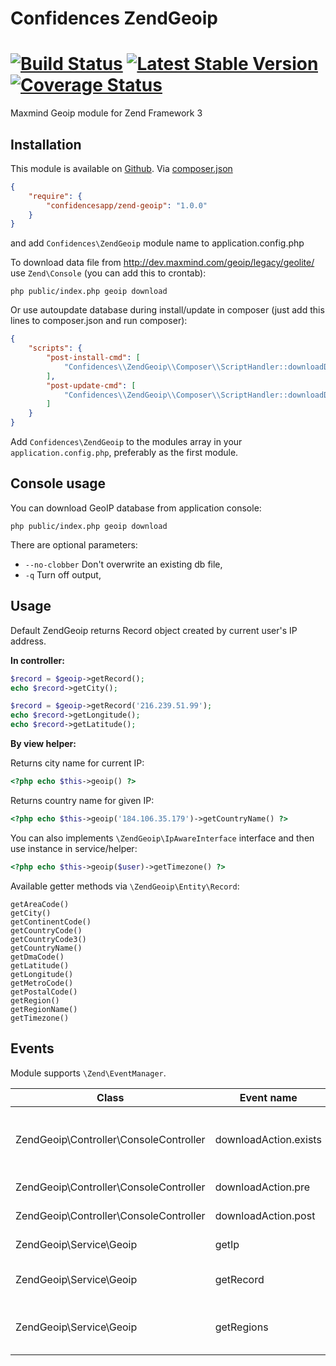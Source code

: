 # Confidences ZendGeoip 

[![Build Status](https://travis-ci.org/ConfidencesApp/zend-geoip.svg?branch=master)](https://travis-ci.org/ConfidencesApp/zend-geoip) 
[![Latest Stable Version](https://poser.pugx.org/ConfidencesApp/zend-geoip/v/stable)](https://packagist.org/packages/ConfidencesApp/zend-geoip)
[![Coverage Status](https://coveralls.io/repos/github/ConfidencesApp/zend-geoip/badge.svg?branch=master)](https://coveralls.io/github/ConfidencesApp/zend-geoip?branch=master)
===========

Maxmind Geoip module for Zend Framework 3

Installation
---------------
This module is available on [Github](https://github.com/ConfidencesApp/zend-geoip).
Via [composer.json](https://getcomposer.org/)
```json
{
    "require": {
        "confidencesapp/zend-geoip": "1.0.0"
    }
}
```

and add `Confidences\ZendGeoip` module name to application.config.php

To download data file from http://dev.maxmind.com/geoip/legacy/geolite/ use `Zend\Console` (you can add this to crontab):
```
php public/index.php geoip download
```
Or use autoupdate database during install/update in composer (just add this lines to composer.json and run composer):
```json
{
    "scripts": {
        "post-install-cmd": [
            "Confidences\\ZendGeoip\\Composer\\ScriptHandler::downloadData"
        ],
        "post-update-cmd": [
            "Confidences\\ZendGeoip\\Composer\\ScriptHandler::downloadData"
        ]
    }
}
```
Add `Confidences\ZendGeoip` to the modules array in your `application.config.php`, preferably as the first module. 

Console usage
-------------
You can download GeoIP database from application console:
```
php public/index.php geoip download
```
There are optional parameters:
* `--no-clobber` Don't overwrite an existing db file,
* `-q` Turn off output,


Usage
-----
Default ZendGeoip returns Record object created by current user's IP address.

**In controller:**

```php
$record = $geoip->getRecord();
echo $record->getCity();
```

```php
$record = $geoip->getRecord('216.239.51.99');
echo $record->getLongitude();
echo $record->getLatitude();
```

**By view helper:**

Returns city name for current IP:
```php
<?php echo $this->geoip() ?>
```
Returns country name for given IP:
```php
<?php echo $this->geoip('184.106.35.179')->getCountryName() ?>
```

You can also implements `\ZendGeoip\IpAwareInterface` interface and then use instance in service/helper:
```php
<?php echo $this->geoip($user)->getTimezone() ?>
```

Available getter methods via `\ZendGeoip\Entity\Record`:
```
getAreaCode()
getCity()
getContinentCode()
getCountryCode()
getCountryCode3()
getCountryName()
getDmaCode()
getLatitude()
getLongitude()
getMetroCode()
getPostalCode()
getRegion()
getRegionName()
getTimezone()
```

Events
------

Module supports `\Zend\EventManager`.

Class | Event name | Description | Params
--- | --- | --- | ---
ZendGeoip\Controller\ConsoleController | downloadAction.exists | If no-clobber is enabled and file exists | path (to dat file)
ZendGeoip\Controller\ConsoleController | downloadAction.pre | Before unzip file | path (to dat file), response (gziped response object)
ZendGeoip\Controller\ConsoleController | downloadAction.post | After unzip file | path (to dat file)
ZendGeoip\Service\Geoip | getIp | After read IP | ip (ip address)
ZendGeoip\Service\Geoip | getRecord | After created record | record (instance of ZendGeoip\Entity\RecordInterface)
ZendGeoip\Service\Geoip | getRegions | After first loading regions names | regions
